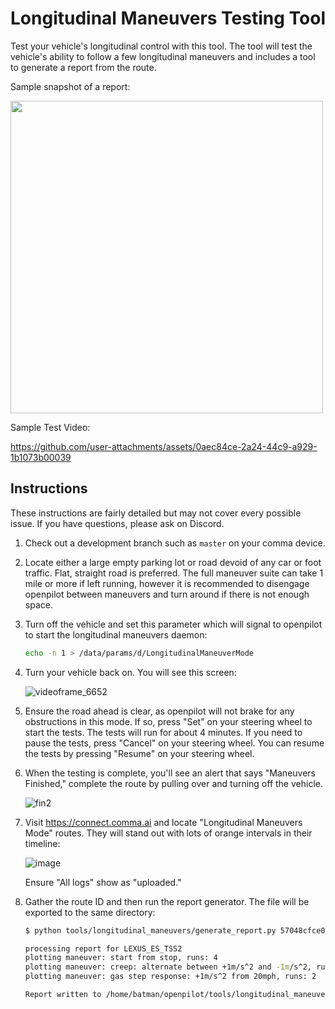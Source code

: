 # Longitudinal Maneuvers Testing Tool

Test your vehicle's longitudinal control with this tool. The tool will test the vehicle's ability to follow a few longitudinal maneuvers and includes a tool to generate a report from the route.

Sample snapshot of a report:

<img width="500px" src="https://github.com/user-attachments/assets/4cddb012-5fc9-4207-ab40-71e0b3812218">

Sample Test Video:

https://github.com/user-attachments/assets/0aec84ce-2a24-44c9-a929-1b1073b00039

## Instructions

These instructions are fairly detailed but may not cover every possible issue. If you have questions, please ask on Discord.

1. Check out a development branch such as `master` on your comma device.
2. Locate either a large empty parking lot or road devoid of any car or foot traffic. Flat, straight road is preferred. The full maneuver suite can take 1 mile or more if left running, however it is recommended to disengage openpilot between maneuvers and turn around if there is not enough space.
3. Turn off the vehicle and set this parameter which will signal to openpilot to start the longitudinal maneuvers daemon:

   ```sh
   echo -n 1 > /data/params/d/LongitudinalManeuverMode
   ```

4. Turn your vehicle back on. You will see this screen:

   ![videoframe_6652](https://github.com/user-attachments/assets/e9d4c95a-cd76-4ab7-933e-19937792fa0f)

5. Ensure the road ahead is clear, as openpilot will not brake for any obstructions in this mode. If so, press "Set" on your steering wheel to start the tests. The tests will run for about 4 minutes. If you need to pause the tests, press "Cancel" on your steering wheel. You can resume the tests by pressing "Resume" on your steering wheel.
6. When the testing is complete, you'll see an alert that says "Maneuvers Finished," complete the route by pulling over and turning off the vehicle.

   ![fin2](https://github.com/user-attachments/assets/c06960ae-7cfb-44af-beaa-4dc28848e49d)

7. Visit https://connect.comma.ai and locate "Longitudinal Maneuvers Mode" routes. They will stand out with lots of orange intervals in their timeline:

   ![image](https://github.com/user-attachments/assets/cfe4c6d9-752f-4b24-b421-4b90a01933dc)

   Ensure "All logs" show as "uploaded."

8. Gather the route ID and then run the report generator. The file will be exported to the same directory:

    ```sh
    $ python tools/longitudinal_maneuvers/generate_report.py 57048cfce01d9625/0000010e--5b26bc3be7 'pcm accel compensation'

    processing report for LEXUS_ES_TSS2
    plotting maneuver: start from stop, runs: 4
    plotting maneuver: creep: alternate between +1m/s^2 and -1m/s^2, runs: 2
    plotting maneuver: gas step response: +1m/s^2 from 20mph, runs: 2

    Report written to /home/batman/openpilot/tools/longitudinal_maneuvers/longitudinal_reports/LEXUS_ES_TSS2_57048cfce01d9625_0000010e--5b26bc3be7.html
    ```
